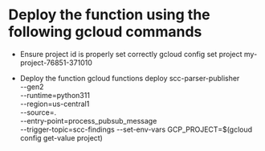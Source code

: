 # Deploy the function using the following gcloud commands 

- Ensure project id is properly set correctly
gcloud config set project my-project-76851-371010

- Deploy the function
gcloud functions deploy scc-parser-publisher \
  --gen2 \
  --runtime=python311 \
  --region=us-central1 \
  --source=. \
  --entry-point=process_pubsub_message \
  --trigger-topic=scc-findings
  --set-env-vars GCP_PROJECT=$(gcloud config get-value project)
